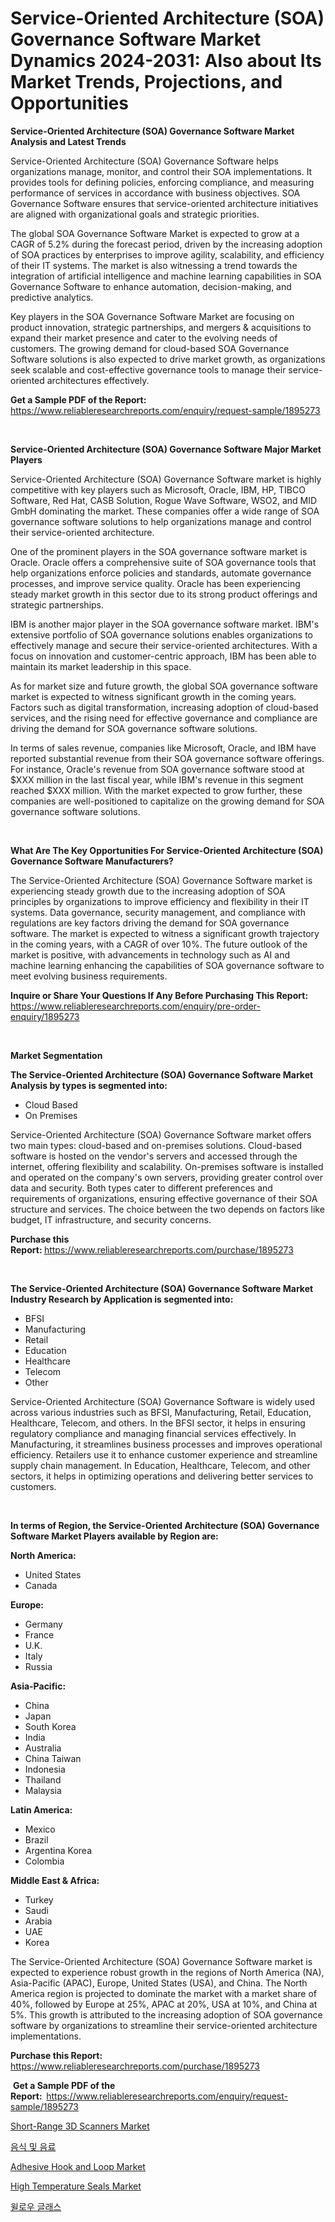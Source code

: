 <p><h1>Service-Oriented Architecture (SOA) Governance Software Market Dynamics 2024-2031: Also about Its Market Trends, Projections, and Opportunities</h1></p><p><strong>Service-Oriented Architecture (SOA) Governance Software Market Analysis and Latest Trends</strong></p>
<p><p>Service-Oriented Architecture (SOA) Governance Software helps organizations manage, monitor, and control their SOA implementations. It provides tools for defining policies, enforcing compliance, and measuring performance of services in accordance with business objectives. SOA Governance Software ensures that service-oriented architecture initiatives are aligned with organizational goals and strategic priorities.</p><p>The global SOA Governance Software Market is expected to grow at a CAGR of 5.2% during the forecast period, driven by the increasing adoption of SOA practices by enterprises to improve agility, scalability, and efficiency of their IT systems. The market is also witnessing a trend towards the integration of artificial intelligence and machine learning capabilities in SOA Governance Software to enhance automation, decision-making, and predictive analytics.</p><p>Key players in the SOA Governance Software Market are focusing on product innovation, strategic partnerships, and mergers & acquisitions to expand their market presence and cater to the evolving needs of customers. The growing demand for cloud-based SOA Governance Software solutions is also expected to drive market growth, as organizations seek scalable and cost-effective governance tools to manage their service-oriented architectures effectively.</p></p>
<p><strong>Get a Sample PDF of the Report:&nbsp;</strong> <a href="https://www.reliableresearchreports.com/enquiry/request-sample/1895273">https://www.reliableresearchreports.com/enquiry/request-sample/1895273</a></p>
<p>&nbsp;</p>
<p><strong>Service-Oriented Architecture (SOA) Governance Software Major Market Players</strong></p>
<p><p>Service-Oriented Architecture (SOA) Governance Software market is highly competitive with key players such as Microsoft, Oracle, IBM, HP, TIBCO Software, Red Hat, CASB Solution, Rogue Wave Software, WSO2, and MID GmbH dominating the market. These companies offer a wide range of SOA governance software solutions to help organizations manage and control their service-oriented architecture.</p><p>One of the prominent players in the SOA governance software market is Oracle. Oracle offers a comprehensive suite of SOA governance tools that help organizations enforce policies and standards, automate governance processes, and improve service quality. Oracle has been experiencing steady market growth in this sector due to its strong product offerings and strategic partnerships.</p><p>IBM is another major player in the SOA governance software market. IBM's extensive portfolio of SOA governance solutions enables organizations to effectively manage and secure their service-oriented architectures. With a focus on innovation and customer-centric approach, IBM has been able to maintain its market leadership in this space.</p><p>As for market size and future growth, the global SOA governance software market is expected to witness significant growth in the coming years. Factors such as digital transformation, increasing adoption of cloud-based services, and the rising need for effective governance and compliance are driving the demand for SOA governance software solutions.</p><p>In terms of sales revenue, companies like Microsoft, Oracle, and IBM have reported substantial revenue from their SOA governance software offerings. For instance, Oracle's revenue from SOA governance software stood at $XXX million in the last fiscal year, while IBM's revenue in this segment reached $XXX million. With the market expected to grow further, these companies are well-positioned to capitalize on the growing demand for SOA governance software solutions.</p></p>
<p>&nbsp;</p>
<p><strong>What Are The Key Opportunities For Service-Oriented Architecture (SOA) Governance Software Manufacturers?</strong></p>
<p><p>The Service-Oriented Architecture (SOA) Governance Software market is experiencing steady growth due to the increasing adoption of SOA principles by organizations to improve efficiency and flexibility in their IT systems. Data governance, security management, and compliance with regulations are key factors driving the demand for SOA governance software. The market is expected to witness a significant growth trajectory in the coming years, with a CAGR of over 10%. The future outlook of the market is positive, with advancements in technology such as AI and machine learning enhancing the capabilities of SOA governance software to meet evolving business requirements.</p></p>
<p><strong>Inquire or Share Your Questions If Any Before Purchasing This Report:</strong> <a href="https://www.reliableresearchreports.com/enquiry/pre-order-enquiry/1895273">https://www.reliableresearchreports.com/enquiry/pre-order-enquiry/1895273</a></p>
<p>&nbsp;</p>
<p><strong>Market Segmentation</strong></p>
<p><strong>The Service-Oriented Architecture (SOA) Governance Software Market Analysis by types is segmented into:</strong></p>
<p><ul><li>Cloud Based</li><li>On Premises</li></ul></p>
<p><p>Service-Oriented Architecture (SOA) Governance Software market offers two main types: cloud-based and on-premises solutions. Cloud-based software is hosted on the vendor's servers and accessed through the internet, offering flexibility and scalability. On-premises software is installed and operated on the company's own servers, providing greater control over data and security. Both types cater to different preferences and requirements of organizations, ensuring effective governance of their SOA structure and services. The choice between the two depends on factors like budget, IT infrastructure, and security concerns.</p></p>
<p><strong>Purchase this Report:&nbsp;</strong><a href="https://www.reliableresearchreports.com/purchase/1895273">https://www.reliableresearchreports.com/purchase/1895273</a></p>
<p>&nbsp;</p>
<p><strong>The Service-Oriented Architecture (SOA) Governance Software Market Industry Research by Application is segmented into:</strong></p>
<p><ul><li>BFSI</li><li>Manufacturing</li><li>Retail</li><li>Education</li><li>Healthcare</li><li>Telecom</li><li>Other</li></ul></p>
<p><p>Service-Oriented Architecture (SOA) Governance Software is widely used across various industries such as BFSI, Manufacturing, Retail, Education, Healthcare, Telecom, and others. In the BFSI sector, it helps in ensuring regulatory compliance and managing financial services effectively. In Manufacturing, it streamlines business processes and improves operational efficiency. Retailers use it to enhance customer experience and streamline supply chain management. In Education, Healthcare, Telecom, and other sectors, it helps in optimizing operations and delivering better services to customers.</p></p>
<p>&nbsp;</p>
<p><strong>In terms of Region, the Service-Oriented Architecture (SOA) Governance Software Market Players available by Region are:</strong></p>
<p>
    <p> <strong> North America: </strong>
        <ul>
            <li>United States</li>
            <li>Canada</li>
        </ul>
        </p> 
    <p> <strong> Europe: </strong>
        <ul>
            <li>Germany</li>
            <li>France</li>
            <li>U.K.</li>
            <li>Italy</li>
            <li>Russia</li>
        </ul>
        </p> 
    <p> <strong> Asia-Pacific: </strong>
        <ul>
            <li>China</li>
            <li>Japan</li>
            <li>South Korea</li>
            <li>India</li>
            <li>Australia</li>
            <li>China Taiwan</li>
            <li>Indonesia</li>
            <li>Thailand</li>
            <li>Malaysia</li>
        </ul>
        </p> 
    <p> <strong> Latin America: </strong>
        <ul>
            <li>Mexico</li>
            <li>Brazil</li>
            <li>Argentina Korea</li>
            <li>Colombia</li>
        </ul>
        </p> 
    <p> <strong> Middle East & Africa: </strong>
        <ul>
            <li>Turkey</li>
            <li>Saudi</li>
            <li>Arabia</li>
            <li>UAE</li>
            <li>Korea</li>
        </ul>
    </p>
    </p>
<p><p>The Service-Oriented Architecture (SOA) Governance Software market is expected to experience robust growth in the regions of North America (NA), Asia-Pacific (APAC), Europe, United States (USA), and China. The North America region is projected to dominate the market with a market share of 40%, followed by Europe at 25%, APAC at 20%, USA at 10%, and China at 5%. This growth is attributed to the increasing adoption of SOA governance software by organizations to streamline their service-oriented architecture implementations.</p></p>
<p><strong>Purchase this Report: </strong><a href="https://www.reliableresearchreports.com/purchase/1895273">https://www.reliableresearchreports.com/purchase/1895273</a></p>
<p>&nbsp;<strong>Get a Sample PDF of the Report:&nbsp;&nbsp;</strong><a href="https://www.reliableresearchreports.com/enquiry/request-sample/1895273">https://www.reliableresearchreports.com/enquiry/request-sample/1895273</a></p>
<p><strong></strong></p>
<p><p><a href="https://unruly-ladybug-44b.notion.site/Short-Range-3D-Scanners-Market-Size-2024-2031-Global-Industrial-Analysis-Key-Geographical-Regions-4d58bc6c71eb4ae4a34e36e753c0655c">Short-Range 3D Scanners Market</a></p><p><a href="https://medium.com/@ppekbp22499696/%EC%8B%9D%ED%92%88-%EB%B0%8F-%EC%9D%8C%EB%A3%8C-%EC%8B%9C%EC%9E%A5%EC%9D%80-2031%EB%85%84%EA%B9%8C%EC%A7%80-%EC%8B%9C%EC%9E%A5-%EC%A0%90%EC%9C%A0%EC%9C%A8-%EA%B7%9C%EB%AA%A8-%EB%B0%8F-%EC%98%88%EC%83%81-%EC%98%88%EC%B8%A1%EC%97%90-%EC%B4%88%EC%A0%90%EC%9D%84-%EB%A7%9E%EC%B6%94%EA%B3%A0-%EC%9E%88%EC%8A%B5%EB%8B%88%EB%8B%A4-2accc2a26e7c">음식 및 음료</a></p><p><a href="https://view.publitas.com/reportprime-1/adhesive-hook-and-loop-market-furnish-information-about-market-size-market-share-market-dynamics-and-projections-spanning-from-2024-to-2031/">Adhesive Hook and Loop Market</a></p><p><a href="https://view.publitas.com/reportprime-1/high-temperature-seals-market-research-report-provides-critical-insights-that-can-help-shape-business-development-and-investment-strategies/">High Temperature Seals Market</a></p><p><a href="https://medium.com/@skyleitney456456/2024%EB%85%84%EB%B6%80%ED%84%B0-2031%EB%85%84%EA%B9%8C%EC%A7%80-%EC%98%88%EC%B8%A1%EB%90%9C-%EC%9C%8C%EB%A1%9C%EC%9A%B0-%EA%B8%80%EB%9D%BC%EC%8A%A4-%EC%8B%9C%EC%9E%A5-%EB%8F%99%ED%96%A5-%EB%B0%8F-%EC%8B%9C%EC%9E%A5-%EB%B6%84%EC%84%9D-236960f2c607">윌로우 글래스</a></p></p>